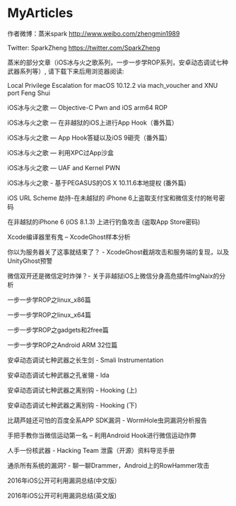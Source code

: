 # MyArticles

作者微博：蒸米spark http://www.weibo.com/zhengmin1989

Twitter: SparkZheng https://twitter.com/SparkZheng


蒸米的部分文章（iOS冰与火之歌系列，一步一步学ROP系列，安卓动态调试七种武器系列等）, 请下载下来后用浏览器阅读:

Local Privilege Escalation for macOS 10.12.2 via mach_voucher and XNU port Feng Shui

iOS冰与火之歌 — Objective-C Pwn and iOS arm64 ROP

iOS冰与火之歌 — 在非越狱的iOS上进行App Hook（番外篇）

iOS冰与火之歌 — App Hook答疑以及iOS 9砸壳（番外篇）

iOS冰与火之歌 — 利用XPC过App沙盒

iOS冰与火之歌 — UAF and Kernel PWN

iOS冰与火之歌 - 基于PEGASUS的OS X 10.11.6本地提权 (番外篇)

iOS URL Scheme 劫持-在未越狱的 iPhone 6上盗取支付宝和微信支付的帐号密码

在非越狱的iPhone 6 (iOS 8.1.3) 上进行钓鱼攻击 (盗取App Store密码)

Xcode编译器里有鬼 – XcodeGhost样本分析

你以为服务器关了这事就结束了？ -  XcodeGhost截胡攻击和服务端的复现，以及UnityGhost预警

微信双开还是微信定时炸弹？- 关于非越狱iOS上微信分身高危插件ImgNaix的分析

一步一步学ROP之linux_x86篇

一步一步学ROP之linux_x64篇

一步一步学ROP之gadgets和2free篇

一步一步学ROP之Android ARM 32位篇

安卓动态调试七种武器之长生剑 - Smali Instrumentation

安卓动态调试七种武器之孔雀翎 - Ida

安卓动态调试七种武器之离别钩 - Hooking (上)

安卓动态调试七种武器之离别钩 - Hooking (下)

比葫芦娃还可怕的百度全系APP SDK漏洞 - WormHole虫洞漏洞分析报告

手把手教你当微信运动第一名 – 利用Android Hook进行微信运动作弊

人手一份核武器 - Hacking Team 泄露（开源）资料导览手册

通杀所有系统的漏洞? - 聊一聊Drammer，Android上的RowHammer攻击

2016年iOS公开可利用漏洞总结(中文版）

2016年iOS公开可利用漏洞总结(英文版)

